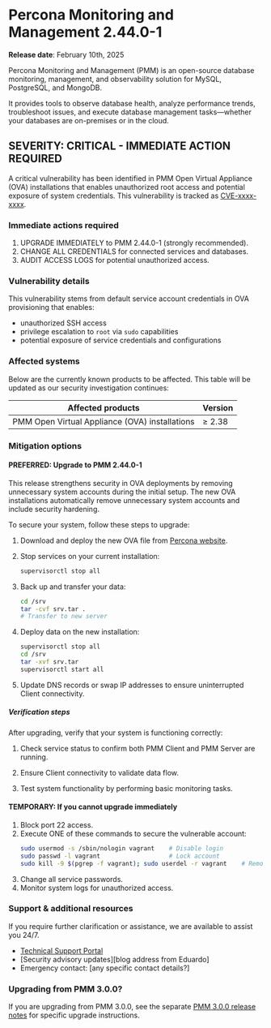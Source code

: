 # Percona Monitoring and Management 2.44.0-1

**Release date**: February 10th, 2025                                                                            

Percona Monitoring and Management (PMM) is an open-source database monitoring, management, and observability solution for MySQL, PostgreSQL, and MongoDB. 

It provides tools to observe database health, analyze performance trends, troubleshoot issues, and execute database management tasks—whether your databases are on-premises or in the cloud.


## SEVERITY: CRITICAL - IMMEDIATE ACTION REQUIRED

A critical vulnerability has been identified in PMM Open Virtual Appliance (OVA) installations that enables unauthorized root access and potential exposure of system credentials. This vulnerability is tracked as [CVE-xxxx-xxxx](https://cve.mitre.org/cgi-bin/cvename.cgi?name=xxxx-xxxx).

### Immediate actions required

1. UPGRADE IMMEDIATELY to PMM 2.44.0-1 (strongly recommended).
2. CHANGE ALL CREDENTIALS for connected services and databases.
3. AUDIT ACCESS LOGS for potential unauthorized access.

### Vulnerability details
This vulnerability stems from default service account credentials in OVA provisioning that enables:
- unauthorized SSH access
- privilege escalation to `root` via `sudo` capabilities
- potential exposure of service credentials and configurations

### Affected systems
Below are the currently known products to be affected. This table will be updated as our security investigation continues:

|Affected products|Version|
|--|--|
|  PMM Open Virtual Appliance (OVA) installations| ≥  2.38 |

### Mitigation options 

#### PREFERRED: Upgrade to PMM 2.44.0-1
This release strengthens security in OVA deployments by removing unnecessary system accounts during the initial setup. The new OVA installations automatically remove unnecessary system accounts and include security hardening.

To secure your system, follow these steps to upgrade:

1. Download and deploy the new OVA file from [Percona website](https://www.percona.com/downloads).

2. Stop services on your current installation: 
    ```sh 
    supervisorctl stop all
    ```
3. Back up and transfer your data:
    ```sh
    cd /srv
    tar -cvf srv.tar .
    # Transfer to new server
    ```

4. Deploy data on the new installation:
    ```sh
    supervisorctl stop all
    cd /srv
    tar -xvf srv.tar
    supervisorctl start all
    ```
5. Update DNS records or swap IP addresses to ensure uninterrupted Client connectivity.

##### Verification steps

After upgrading, verify that your system is functioning correctly:

1. Check service status to confirm both PMM Client and PMM Server are running.

2. Ensure Client connectivity to validate data flow.

3. Test system functionality by performing basic monitoring tasks.


#### TEMPORARY: If you cannot upgrade immediately

1. Block port 22 access.
2. Execute ONE of these commands to secure the vulnerable account:
    ```sh
    sudo usermod -s /sbin/nologin vagrant    # Disable login
    sudo passwd -l vagrant                   # Lock account
    sudo kill -9 $(pgrep -f vagrant); sudo userdel -r vagrant    # Remove user
    ```    
3. Change all service passwords.
4. Monitor system logs for unauthorized access.

### Support & additional resources
If you require further clarification or assistance, we are available to assist you 24/7.
 
 - [Technical Support Portal](https://my.percona.com)
 - [Security advisory updates][blog address from Eduardo]
 - Emergency contact: [any specific contact details?]

### Upgrading from PMM 3.0.0?
If you are upgrading from PMM 3.0.0, see the separate [PMM 3.0.0 release notes](https://docs.percona.com/percona-monitoring-and-management/3/release-notes/3.0.0.1.html) for specific upgrade instructions.